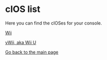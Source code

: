 # cIOS list
Here you can find the cIOSes for your console.

[Wii](https://wiimart.github.io/cIOS/IOS56(Wii).wad)

[vWii, aka Wii U](https://WIIMART.github.io/cIOS/IOS56(vWii).wad)

[Go back to the main page](https://wiimart.github.io/)
